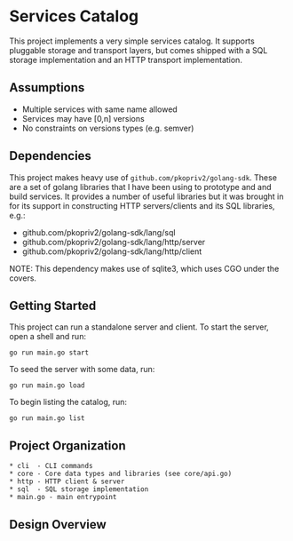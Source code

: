 # Services Catalog

This project implements a very simple services catalog.  It supports
pluggable storage and transport layers, but comes shipped with a SQL
storage implementation and an HTTP transport implementation.

## Assumptions

* Multiple services with same name allowed
* Services may have [0,n] versions
* No constraints on versions types (e.g. semver)

## Dependencies

This project makes heavy use of `github.com/pkopriv2/golang-sdk`.  These 
are a set of golang libraries that I have been using to prototype and 
and build services.  It provides a number of useful libraries but it
was brought in for its support in constructing HTTP servers/clients 
and its SQL libraries, e.g.:

* github.com/pkopriv2/golang-sdk/lang/sql
* github.com/pkopriv2/golang-sdk/lang/http/server
* github.com/pkopriv2/golang-sdk/lang/http/client

NOTE: This dependency makes use of sqlite3, which uses CGO under the
covers. 

## Getting Started

This project can run a standalone server and client.  To start the server,
open a shell and run:

```
go run main.go start
```

To seed the server with some data, run:
```
go run main.go load
```

To begin listing the catalog, run:
```
go run main.go list
```

## Project Organization

```
* cli  - CLI commands
* core - Core data types and libraries (see core/api.go)
* http - HTTP client & server
* sql  - SQL storage implementation
* main.go - main entrypoint
```

## Design Overview


